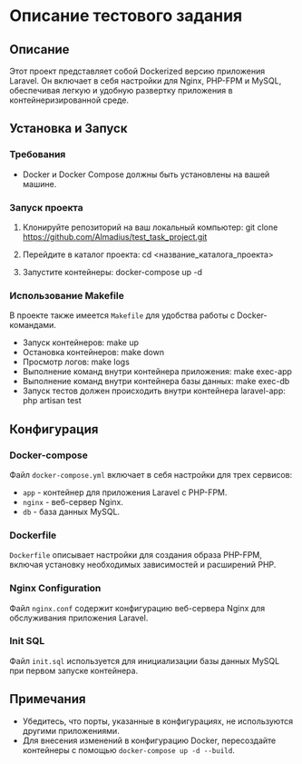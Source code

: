 # Описание тестового задания

## Описание
Этот проект представляет собой Dockerized версию приложения Laravel. Он включает в себя настройки для Nginx, PHP-FPM и MySQL, обеспечивая легкую и удобную развертку приложения в контейнеризированной среде.

## Установка и Запуск

### Требования
- Docker и Docker Compose должны быть установлены на вашей машине.

### Запуск проекта
1. Клонируйте репозиторий на ваш локальный компьютер:
   git clone https://github.com/Almadius/test_task_project.git

2. Перейдите в каталог проекта:
   cd <название_каталога_проекта>

3. Запустите контейнеры:
   docker-compose up -d

### Использование Makefile
В проекте также имеется `Makefile` для удобства работы с Docker-командами.

- Запуск контейнеров:
  make up
- Остановка контейнеров:
  make down
- Просмотр логов:
  make logs
- Выполнение команд внутри контейнера приложения:
  make exec-app
- Выполнение команд внутри контейнера базы данных:
  make exec-db
- Запуск тестов должен происходить внутри контейнера laravel-app:
  php artisan test


## Конфигурация

### Docker-compose
Файл `docker-compose.yml` включает в себя настройки для трех сервисов:
- `app` - контейнер для приложения Laravel с PHP-FPM.
- `nginx` - веб-сервер Nginx.
- `db` - база данных MySQL.

### Dockerfile
`Dockerfile` описывает настройки для создания образа PHP-FPM, включая установку необходимых зависимостей и расширений PHP.

### Nginx Configuration
Файл `nginx.conf` содержит конфигурацию веб-сервера Nginx для обслуживания приложения Laravel.

### Init SQL
Файл `init.sql` используется для инициализации базы данных MySQL при первом запуске контейнера.

## Примечания
- Убедитесь, что порты, указанные в конфигурациях, не используются другими приложениями.
- Для внесения изменений в конфигурацию Docker, пересоздайте контейнеры с помощью `docker-compose up -d --build`.
